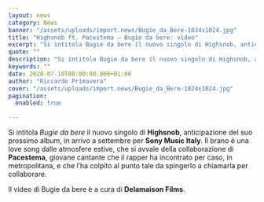 ```yaml
---
layout: news
category: News
banner: "/assets/uploads/import.news/Bugie_da_Bere-1024x1024.jpg"
title: "Highsnob ft. Pacestema – Bugie da bere: video"
excerpt: "Si intitola Bugie da bere il nuovo singolo di Highsnob, anticipazione del suo prossimo album, in arrivo a settembre per Sony Music Italy. Il brano è una love song dalle atmosfere estive, che si avvale della collaborazione di Pacestema, giovane cantante che il rapper ha incontrato per caso, in metropolitana, e che l’ha colpito al [&hellip"
quote: ""
description: "Si intitola Bugie da bere il nuovo singolo di Highsnob, anticipazione del suo prossimo album, in arrivo a settembre per Sony Music Italy. Il brano è una love song dalle atmosfere estive, che si avvale della collaborazione di Pacestema, giovane cantante che il rapper ha incontrato per caso, in metropolitana, e che l’ha colpito al [&hellip"
keywords: ""
date: 2020-07-10T00:00:00.000+01:00
author: "Riccardo Primavera"
cover: "/assets/uploads/import.news/Bugie_da_Bere-1024x1024.jpg"
pagination:
  enabled: true

---
```


Si intitola _Bugie da bere_ il nuovo singolo di **Highsnob**, anticipazione del suo prossimo album, in arrivo a settembre per **Sony Music Italy**. Il brano è una love song dalle atmosfere estive, che si avvale della collaborazione di **Pacestema**, giovane cantante che il rapper ha incontrato per caso, in metropolitana, e che l’ha colpito al punto tale da spingerlo a chiamarla per collaborare.

Il video di Bugie da bere è a cura di **Delamaison Films**.